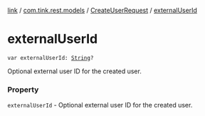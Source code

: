 [link](../../index.md) / [com.tink.rest.models](../index.md) / [CreateUserRequest](index.md) / [externalUserId](./external-user-id.md)

# externalUserId

`var externalUserId: `[`String`](https://kotlinlang.org/api/latest/jvm/stdlib/kotlin/-string/index.html)`?`

Optional external user ID for the created user.

### Property

`externalUserId` - Optional external user ID for the created user.